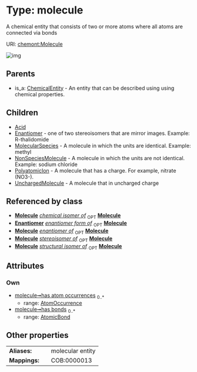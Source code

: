 
# Type: molecule


A chemical entity that consists of two or more atoms where all atoms are connected via bonds

URI: [chemont:Molecule](http://w3id.org/chemontMolecule)


![img](http://yuml.me/diagram/nofunky;dir:TB/class/[UnchargedMolecule],[PolyatomicIon],[NonSpeciesMolecule],[AtomicBond]<has%20bonds%200..*-++[Molecule],[AtomOccurrence]<has%20atom%20occurrences%200..*-++[Molecule],[Enantiomer]++-%20enantiomer%20form%20of(i)%200..1>[Molecule],[Molecule]^-[UnchargedMolecule],[Molecule]^-[PolyatomicIon],[Molecule]^-[NonSpeciesMolecule],[Molecule]^-[MolecularSpecies],[Molecule]^-[Enantiomer],[Molecule]^-[Acid],[ChemicalEntity]^-[Molecule],[MolecularSpecies],[Enantiomer],[ChemicalEntity],[AtomicBond],[AtomOccurrence],[Acid])

## Parents

 *  is_a: [ChemicalEntity](ChemicalEntity.md) - An entity that can be described using using chemical properties.

## Children

 * [Acid](Acid.md)
 * [Enantiomer](Enantiomer.md) - one of two stereoisomers that are mirror images. Example: R-thalidomide
 * [MolecularSpecies](MolecularSpecies.md) - A molecule in which the units are identical. Example: methyl
 * [NonSpeciesMolecule](NonSpeciesMolecule.md) - A molecule in which the units are not identical. Example: sodium chloride
 * [PolyatomicIon](PolyatomicIon.md) - A molecule that has a charge. For example, nitrate (NO3-).
 * [UnchargedMolecule](UnchargedMolecule.md) - A molecule that in uncharged charge

## Referenced by class

 *  **[Molecule](Molecule.md)** *[chemical isomer of](chemical_isomer_of.md)*  <sub>OPT</sub>  **[Molecule](Molecule.md)**
 *  **[Enantiomer](Enantiomer.md)** *[enantiomer form of](enantiomer_form_of.md)*  <sub>OPT</sub>  **[Molecule](Molecule.md)**
 *  **[Molecule](Molecule.md)** *[enantiomer of](enantiomer_of.md)*  <sub>OPT</sub>  **[Molecule](Molecule.md)**
 *  **[Molecule](Molecule.md)** *[stereoisomer of](stereoisomer_of.md)*  <sub>OPT</sub>  **[Molecule](Molecule.md)**
 *  **[Molecule](Molecule.md)** *[structural isomer of](structural_isomer_of.md)*  <sub>OPT</sub>  **[Molecule](Molecule.md)**

## Attributes


### Own

 * [molecule➞has atom occurrences](molecule_has_atom_occurrences.md)  <sub>0..*</sub>
    * range: [AtomOccurrence](AtomOccurrence.md)
 * [molecule➞has bonds](molecule_has_bonds.md)  <sub>0..*</sub>
    * range: [AtomicBond](AtomicBond.md)

## Other properties

|  |  |  |
| --- | --- | --- |
| **Aliases:** | | molecular entity |
| **Mappings:** | | COB:0000013 |

